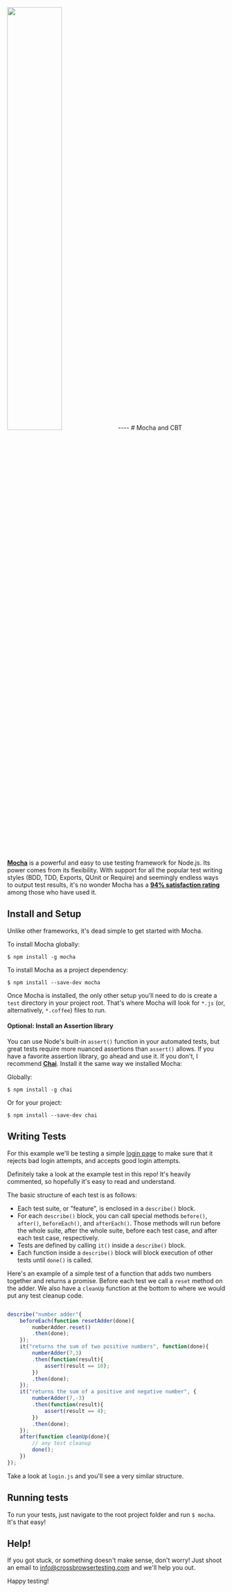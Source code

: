<img src="https://crossbrowsertesting.com/design/images/cbt-sb_logo.svg" width="50%">
----
# Mocha and CBT

[**Mocha**](http://mochajs.org/) is a powerful and easy to use testing framework for Node.js. Its power comes from its flexibility. With support for all the popular test writing styles (BDD, TDD, Exports, QUnit or Require) and seemingly endless ways to output test results, it's no wonder Mocha has a [**94% satisfaction rating**](http://stateofjs.com/2016/testing/) among those who have used it.

## Install and Setup

Unlike other frameworks, it's dead simple to get started with Mocha. 

To install Mocha globally:
```
$ npm install -g mocha
```

To install Mocha as a project dependency:
```
$ npm install --save-dev mocha
```

Once Mocha is installed, the only other setup you'll need to do is create a `test` directory in your project root. That's where Mocha will look for `*.js` (or, alternatively, `*.coffee`) files to run.

#### Optional: Install an Assertion library

You can use Node's built-in `assert()` function in your automated tests, but great tests require more nuanced assertions than `assert()` allows. If you have a favorite assertion library, go ahead and use it. If you don't, I recommend [**Chai**](http://chaijs.com/api/assert/). Install it the same way we installed Mocha: 

Globally:

```
$ npm install -g chai
```

Or for your project:

```
$ npm install --save-dev chai
```

## Writing Tests

For this example we'll be testing a simple [login page](https://crossbrowsertesting.github.io/login-form.html) to make sure that it rejects bad login attempts, and accepts good login attempts.

Definitely take a look at the example test in this repo! It's heavily commented, so hopefully it's easy to read and understand. 

The basic structure of each test is as follows:

* Each test suite, or "feature", is enclosed in a `describe()` block.
* For each `describe()` block, you can call special methods `before()`, `after()`, `beforeEach()`, and `afterEach()`. Those methods will run before the whole suite, after the whole suite, before each test case, and after each test case, respectively.
* Tests are defined by calling `it()` inside a `describe()` block.
* Each function inside a `describe()` block will block execution of other tests until `done()` is called.

Here's an example of a simple test of a function that adds two numbers together and returns a promise. Before each test we call a `reset` method on the adder. We also have a `cleanUp` function at the bottom to where we would put any test cleanup code.

```javascript

describe("number adder"{
    beforeEach(function resetAdder(done){
        numberAdder.reset()
        .then(done);
    });
    it("returns the sum of two positive numbers", function(done){
        numberAdder(7,3)
        .then(function(result){
            assert(result == 10);
        })
        .then(done);
    });
    it("returns the sum of a positive and negative number", {
        numberAdder(7,-3)
        .then(function(result){
            assert(result == 4);
        })
        .then(done);
    });
    after(function cleanUp(done){
        // any test cleanup
        done();
    })
});
```

Take a look at `login.js` and you'll see a very similar structure.

## Running tests

To run your tests, just navigate to the root project folder and run `$ mocha`. It's that easy!

## Help!

If you got stuck, or something doesn't make sense, don't worry! Just shoot an email to info@crossbrowsertesting.com and we'll help you out.

Happy testing!
